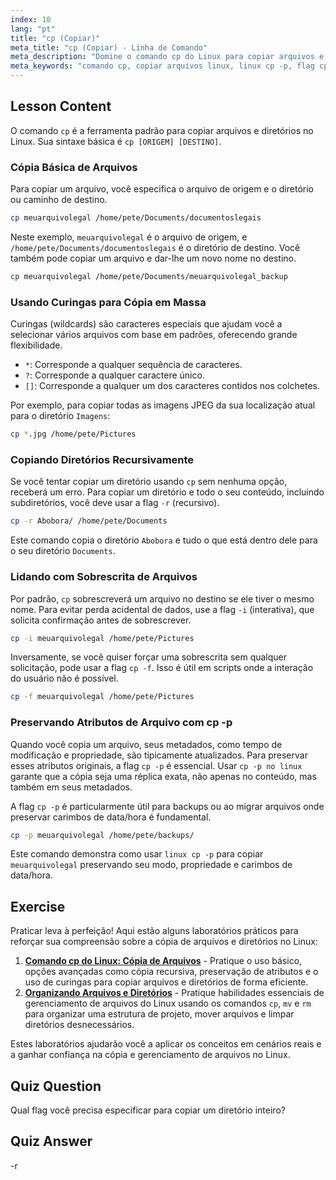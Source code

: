 ```yaml
---
index: 10
lang: "pt"
title: "cp (Copiar)"
meta_title: "cp (Copiar) - Linha de Comando"
meta_description: "Domine o comando cp do Linux para copiar arquivos e diretórios. Este guia abrange opções essenciais como cópia recursiva (-r), preservação de atributos com a flag cp -p e sobrescrita forçada com a flag cp -f. Aprenda como cp -p no Linux ajuda a manter metadados de arquivos."
meta_keywords: "comando cp, copiar arquivos linux, linux cp -p, flag cp -p, cp -p no linux, flag cp -f, cópia recursiva, cp -r, curingas linux, linha de comando linux"
---
```


## Lesson Content

O comando `cp` é a ferramenta padrão para copiar arquivos e diretórios no Linux. Sua sintaxe básica é `cp [ORIGEM] [DESTINO]`.

### Cópia Básica de Arquivos

Para copiar um arquivo, você especifica o arquivo de origem e o diretório ou caminho de destino.

```bash
cp meuarquivolegal /home/pete/Documents/documentoslegais
```

Neste exemplo, `meuarquivolegal` é o arquivo de origem, e `/home/pete/Documents/documentoslegais` é o diretório de destino. Você também pode copiar um arquivo e dar-lhe um novo nome no destino.

```bash
cp meuarquivolegal /home/pete/Documents/meuarquivolegal_backup
```

### Usando Curingas para Cópia em Massa

Curingas (wildcards) são caracteres especiais que ajudam você a selecionar vários arquivos com base em padrões, oferecendo grande flexibilidade.

- `*`: Corresponde a qualquer sequência de caracteres.
- `?`: Corresponde a qualquer caractere único.
- `[]`: Corresponde a qualquer um dos caracteres contidos nos colchetes.

Por exemplo, para copiar todas as imagens JPEG da sua localização atual para o diretório `Imagens`:

```bash
cp *.jpg /home/pete/Pictures
```

### Copiando Diretórios Recursivamente

Se você tentar copiar um diretório usando `cp` sem nenhuma opção, receberá um erro. Para copiar um diretório e todo o seu conteúdo, incluindo subdiretórios, você deve usar a flag `-r` (recursivo).

```bash
cp -r Abobora/ /home/pete/Documents
```

Este comando copia o diretório `Abobora` e tudo o que está dentro dele para o seu diretório `Documents`.

### Lidando com Sobrescrita de Arquivos

Por padrão, `cp` sobrescreverá um arquivo no destino se ele tiver o mesmo nome. Para evitar perda acidental de dados, use a flag `-i` (interativa), que solicita confirmação antes de sobrescrever.

```bash
cp -i meuarquivolegal /home/pete/Pictures
```

Inversamente, se você quiser forçar uma sobrescrita sem qualquer solicitação, pode usar a flag `cp -f`. Isso é útil em scripts onde a interação do usuário não é possível.

```bash
cp -f meuarquivolegal /home/pete/Pictures
```

### Preservando Atributos de Arquivo com cp -p

Quando você copia um arquivo, seus metadados, como tempo de modificação e propriedade, são tipicamente atualizados. Para preservar esses atributos originais, a flag `cp -p` é essencial. Usar `cp -p no linux` garante que a cópia seja uma réplica exata, não apenas no conteúdo, mas também em seus metadados.

A flag `cp -p` é particularmente útil para backups ou ao migrar arquivos onde preservar carimbos de data/hora é fundamental.

```bash
cp -p meuarquivolegal /home/pete/backups/
```

Este comando demonstra como usar `linux cp -p` para copiar `meuarquivolegal` preservando seu modo, propriedade e carimbos de data/hora.

## Exercise

Praticar leva à perfeição! Aqui estão alguns laboratórios práticos para reforçar sua compreensão sobre a cópia de arquivos e diretórios no Linux:

1. **[Comando cp do Linux: Cópia de Arquivos](https://labex.io/pt/labs/linux-linux-cp-command-file-copying-209744)** - Pratique o uso básico, opções avançadas como cópia recursiva, preservação de atributos e o uso de curingas para copiar arquivos e diretórios de forma eficiente.
2. **[Organizando Arquivos e Diretórios](https://labex.io/pt/labs/linux-organizing-files-and-directories-387877)** - Pratique habilidades essenciais de gerenciamento de arquivos do Linux usando os comandos `cp`, `mv` e `rm` para organizar uma estrutura de projeto, mover arquivos e limpar diretórios desnecessários.

Estes laboratórios ajudarão você a aplicar os conceitos em cenários reais e a ganhar confiança na cópia e gerenciamento de arquivos no Linux.

## Quiz Question

Qual flag você precisa especificar para copiar um diretório inteiro?

## Quiz Answer

-r
